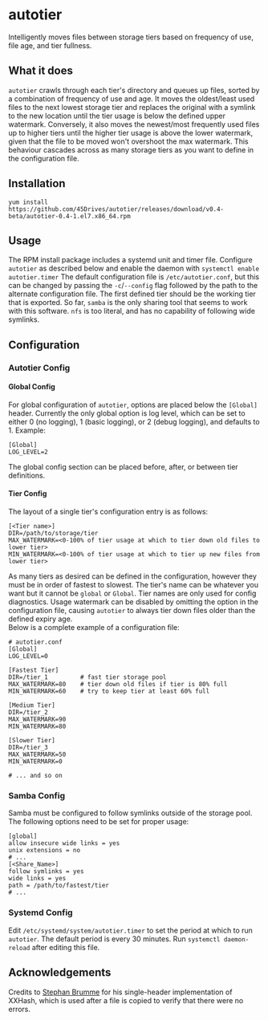# autotier
Intelligently moves files between storage tiers based on frequency of use, file age, and tier fullness.

## What it does
`autotier` crawls through each tier's directory and queues up files, sorted by a combination of frequency of use and age. It moves the oldest/least used files to the next lowest storage tier and replaces the original with a symlink to the new location until the tier usage is below the defined upper watermark. Conversely, it also moves the newest/most frequently used files up to higher tiers until the higher tier usage is above the lower watermark, given that the file to be moved won't overshoot the max watermark. This behaviour cascades across as many storage tiers as you want to define in the configuration file.

## Installation
```
yum install https://github.com/45Drives/autotier/releases/download/v0.4-beta/autotier-0.4-1.el7.x86_64.rpm
```

## Usage
The RPM install package includes a systemd unit and timer file. Configure `autotier` as described below and enable the daemon with `systemctl enable autotier.timer` The default configuration file is `/etc/autotier.conf`, but this can be changed by passing the `-c`/`--config` flag followed by the path to the alternate configuration file. The first defined tier should be the working tier that is exported. So far, `samba` is the only sharing tool that seems to work with this software. `nfs` is too literal, and has no capability of following wide symlinks.

## Configuration
### Autotier Config
#### Global Config
For global configuration of `autotier`, options are placed below the `[Global]` header. Currently the only global option is log level, which can be set to either 0 (no logging), 1 (basic logging), or 2 (debug logging), and defaults to 1. Example:
```
[Global]
LOG_LEVEL=2
```
The global config section can be placed before, after, or between tier definitions.
#### Tier Config
The layout of a single tier's configuration entry is as follows:
```
[<Tier name>]
DIR=/path/to/storage/tier
MAX_WATERMARK=<0-100% of tier usage at which to tier down old files to lower tier>
MIN_WATERMARK=<0-100% of tier usage at which to tier up new files from lower tier>
```
As many tiers as desired can be defined in the configuration, however they must be in order of fastest to slowest. The tier's name can be whatever you want but it cannot be `global` or `Global`. Tier names are only used for config diagnostics. Usage watermark can be disabled by omitting the option in the configuration file, causing `autotier` to always tier down files older than the defined expiry age.   
Below is a complete example of a configuration file:
```
# autotier.conf
[Global]
LOG_LEVEL=0

[Fastest Tier]
DIR=/tier_1         # fast tier storage pool
MAX_WATERMARK=80    # tier down old files if tier is 80% full
MIN_WATERMARK=60    # try to keep tier at least 60% full

[Medium Tier]
DIR=/tier_2
MAX_WATERMARK=90
MIN_WATERMARK=80

[Slower Tier]
DIR=/tier_3
MAX_WATERMARK=50
MIN_WATERMARK=0

# ... and so on
```
### Samba Config
Samba must be configured to follow symlinks outside of the storage pool. The following options need to be set for proper usage:
```
[global]
allow insecure wide links = yes
unix extensions = no
# ...
[<Share_Name>]
follow symlinks = yes
wide links = yes
path = /path/to/fastest/tier
# ...
```
### Systemd Config
Edit `/etc/systemd/system/autotier.timer` to set the period at which to run `autotier`. The default period is every 30 minutes. Run `systemctl daemon-reload` after editing this file.
## Acknowledgements
Credits to [Stephan Brumme](https://stephan-brumme.com/) for his single-header implementation of XXHash, which is used after a file is copied to verify that there were no errors.
